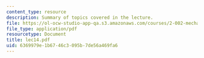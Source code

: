 ```yaml
---
content_type: resource
description: Summary of topics covered in the lecture.
file: https://ol-ocw-studio-app-qa.s3.amazonaws.com/courses/2-002-mechanics-and-materials-ii-spring-2004/6369979e1b6746c3095b7de56a469fa6_lec14.pdf
file_type: application/pdf
resourcetype: Document
title: lec14.pdf
uid: 6369979e-1b67-46c3-095b-7de56a469fa6
---
```

